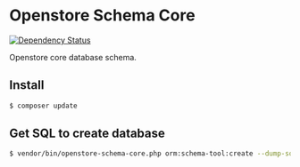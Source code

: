 # Openstore Schema Core

[![Dependency Status](https://www.versioneye.com/user/projects/5677ba2b107997003e0011c3/badge.svg?style=flat)](https://www.versioneye.com/user/projects/5677ba2b107997003e0011c3)

Openstore core database schema.

## Install

```sh
$ composer update
```
    

## Get SQL to create database

```sh
$ vendor/bin/openstore-schema-core.php orm:schema-tool:create --dump-sql
```

	
	